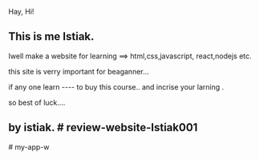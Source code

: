 Hay, Hi!
## This is me Istiak.

Iwell make a website for learning ==> html,css,javascript,
react,nodejs etc.

this site is verry important for beaganner...

if any one learn ---- to buy this course.. and incrise your larning .


so best of luck....

## by istiak. #   r e v i e w - w e b s i t e - I s t i a k 0 0 1  
 #   m y - a p p - w  
 